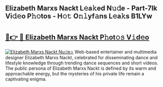 ## Elizabeth Marxs Nackt L𝚎a𝚔ed N𝚞𝚍e - Part-7Ik Vi𝚍𝚎o P𝚑𝚘tos - H𝚘𝚝 O𝚗𝚕yf𝚊ns L𝚎a𝚔s B1LYw

# <h2><a href="http://kf72cyb.oniu.top/?m=Elizabeth+Marxs+Nackt">🔗👉 🔴 Elizabeth Marxs Nackt P𝚑ot𝚘𝚜 V𝚒d𝚎o</a></h2>

[![Elizabeth Marxs Nackt Nu𝚍e𝚜](https://i.imgur.com/0qMVB7G.gif)](http://kf72cyb.oniu.top/?m=Elizabeth+Marxs+Nackt)
Web-based entertainer and multimedia designer Elizabeth Marxs Nackt, celebrated for disseminating dance and lifestyle knowledge through trending dance sequences and short videos. The public persona of Elizabeth Marxs Nackt is defined by its warm and approachable energy, but the mysteries of his private life remain a captivating enigma.  
